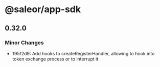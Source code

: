 # @saleor/app-sdk

## 0.32.0

### Minor Changes

- 195f2d9: Add hooks to createRegisterHandler, allowing to hook into token exchange process or to interrupt it
